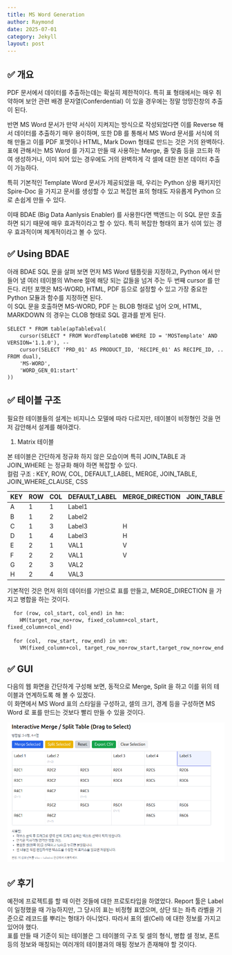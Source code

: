 ```yaml
---
title: MS Word Generation
author: Raymond
date: 2025-07-01
category: Jekyll
layout: post
---
```




## ✅ 개요

PDF 문서에서 데이터를 추출하는데는 확실히 제한적이다.  특히 표 형태에서는 매우 취약하며 보안 관련 배경 문자열(Conferdential) 이
있을 경우에는 정말 엉망진창의 추출이 된다. <br>

반면 MS Word 문서가 만약 서식이 지켜지는 방식으로 작성되었다면 이를 Reverse 해서 데이터를 추출하기 매우 용이하며,
또한 DB 를 통해서 MS Word 문서를 서식에 의해 만들고 이를 PDF 포맷이나 HTML, Mark Down 형태로 만드는 것은 거의 완벽하다.
<br>
표에 관해서는 MS Word 를 가지고 만들 때 사용하는 Merge, 줄 맞춤 등을 코드화 하여 생성하거나, 이미 되어 있는 경우에도 거의 완벽하게 각 셀에
대한 원본 데이터 추출이 가능하다.<br>

특히 기본적인 Template Word 문서가 제공되었을 때, 우리는 Python 상용 패키지인 Spire-Doc 을 가지고 문서를 생성할 수 있고
복잡현 표의 형태도 자유롭게 Python 으로 손쉽게 만들 수 있다.

이때 BDAE (Big Data Aanlysis Enabler) 를 사용한다면 백앤드는 이 SQL 문만 호출하면 되기 때문에 매우 효과적이라고 할 수 있다.
특히 복잡한 형태의 표가 섞여 있는 경우 효과적이며 체계적이라고 볼 수 있다.<br>



## ✅ Using BDAE
아래 BDAE SQL 문을 살펴 보면 먼저 MS Word 템플릿을 지정하고, Python 에서 만들어 낼 여러 테이블의 Where 절에 해당 되는 값들을
넘겨 주는 두 번째 cursor 를 만든다. 리턴 포맷은 MS-WORD, HTML, PDF 등으로 설정할 수 있고 가장 중요한 Python 모듈과 함수를 지정하면 된다.<br>
이 SQL 문을 호출하면 MS-WORD, PDF 는 BLOB 형태로 넘어 오며, HTML, MARKDOWN 의 경우는 CLOB 형태로 SQL 결과를 받게 된다.
```
SELECT * FROM table(apTableEval(
    cursor(SELECT * FROM WordTemplateDB WHERE ID = 'MOSTemplate' AND VERSION='1.1.0'), --
    cursor(SELECT 'PRD_01' AS PRODUCT_ID, 'RECIPE_01' AS RECIPE_ID, .. FROM dual),
    'MS-WORD',
    'WORD_GEN_01:start'
))
```

## ✅ 테이블 구조

필요한 테이블들의 설계는 비지니스 모델에 따라 다르지만, 테이블이 비정형인 것을 먼저 감안해서 설계를 해야겠다.

1. Matrix 테이블

본 테이블은 간단하게 정규화 하지 않은 모습이며 특히 JOIN_TABLE 과 JOIN_WHERE 는 정규화 해야 하면 복잡할 수 있다.<br>
컬럼 구조 : KEY, ROW, COL, DEFAULT_LABEL, MERGE, JOIN_TABLE, JOIN_WHERE_CLAUSE, CSS <br>

|KEY|ROW|COL|DEFAULT_LABEL|MERGE_DIRECTION|JOIN_TABLE|JOIN_WHERE|CSS|
|--|--|--|--|--|--|--|--|
|A |1 |1 |Label1|  |  |  |  |
|B |1 |2 |Label2|  |  |  |  |
|C |1 |3 |Label3|H |  |  |  |
|D |1 |4 |Label3|H |  |  |  |
|E |2 |1 |VAL1  |V |  |  |  |
|F |2 |2 |VAL1  |V |  |  |  |
|G |2 |3 |VAL2  |  |  |  |  |
|H |2 |4 |VAL3  |  |  |  |  |

기본적인 것은 먼저 위의 데이터를 기반으로 표를 만들고, MERGE_DIRECTION 을 가지고 병합을 하는 것이다.<br>

```
  for (row, col_start, col_end) in hm:
    HM(target_row_no+row, fixed_column+col_start, fixed_column+col_end)
    
  for (col,  row_start, row_end) in vm:
    VM(fixed_column+col, target_row_no+row_start,target_row_no+row_end
```        

## ✅ GUI

다음의 웹 화면을 간단하게 구성해 보면, 동적으로 Merge, Split 을 하고 이를 위의 테이블과 연계하도록 해 볼 수 있겠다.<br>
이 화면에서 MS Word 표의 스타일을 구성하고, 셀의 크기, 경계 등을 구성하면 MS Word 로 표를 만드는 것보다 빨리 만들 수 있을 것이다. <br>

<img src="../assets/MergeAndSplit.png" >


## ✅ 후기
예전에 프로젝트를 할 때 이런 것들에 대한 프로토타입을 하였었다.  Report 툴은 Label 이 일정했을 때 가능하지만, 그 당시의 표는
비정형 표였으며, 상단 또는 좌측 라벨을 기준으로 레코드를 뿌리는 형태가 아니었다. 따라서 표의 셀(Cell) 에 대한 정보를 가지고 있어야 했다.
<br>
표를 만들 때 기준이 되는 테이블은 그 테이블의 구조 및 셀의 형식, 병합 셀 정보, 폰트 등의 정보와 매칭되는 여러개의 테이블과의 매핑 정보가
존재해야 할 것이다. <br>



